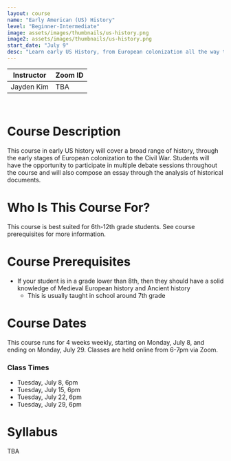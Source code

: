 ```yaml
---
layout: course
name: "Early American (US) History"
level: "Beginner-Intermediate"
image: assets/images/thumbnails/us-history.png
image2: assets/images/thumbnails/us-history.png
start_date: "July 9"
desc: "Learn early US History, from European colonization all the way to the Civil War!"
---
```

<link rel="stylesheet" href="assets/css/table.css">
<table class="styled-table">
    <thead>
        <tr>
            <th>Instructor</th>
            <th>Zoom ID</th>
        </tr>
    </thead>
    <tbody>
        <tr>
            <td>Jayden Kim</td>
            <td>TBA</td>
        </tr>
    </tbody>
</table>
<br/>

# Course Description

This course in early US history will cover a broad range of history, through the early stages of European colonization to the Civil War. Students will have the opportunity to participate in multiple debate sessions throughout the course and will also compose an essay through the analysis of historical documents.

# Who Is This Course For?

This course is best suited for 6th-12th grade students. See course prerequisites for more information.

# Course Prerequisites

- If your student is in a grade lower than 8th, then they should have a solid knowledge of Medieval European history and Ancient history
  - This is usually taught in school around 7th grade

# Course Dates

This course runs for 4 weeks weekly, starting on Monday, July 8, and ending on Monday, July 29. Classes are held online from 6-7pm via Zoom.

### Class Times

- Tuesday, July 8, 6pm
- Tuesday, July 15, 6pm
- Tuesday, July 22, 6pm
- Tuesday, July 29, 6pm

# Syllabus

TBA